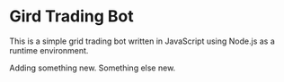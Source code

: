 # Gird Trading Bot

This is a simple grid trading bot written in JavaScript using Node.js as a runtime environment. 

Adding something new. Something else new.